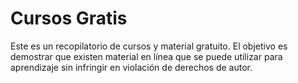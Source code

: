 # Cursos Gratis
Este es un recopilatorio de cursos y material gratuito. 
El objetivo es demostrar que existen material en línea que se puede utilizar para aprendizaje sin infringir en violación de derechos de autor.

